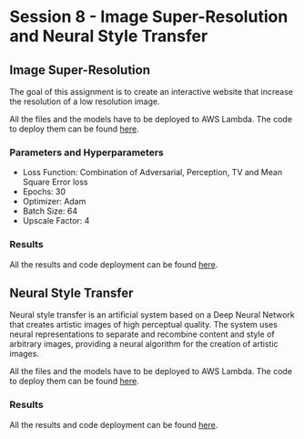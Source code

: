 # Session 8 - Image Super-Resolution and Neural Style Transfer

## Image Super-Resolution

The goal of this assignment is to create an interactive website that increase the resolution of a low resolution image.

All the files and the models have to be deployed to AWS Lambda. The code to deploy them can be found [here](srgan/).

### Parameters and Hyperparameters

- Loss Function: Combination of Adversarial, Perception, TV and Mean Square Error loss
- Epochs: 30
- Optimizer: Adam
- Batch Size: 64
- Upscale Factor: 4

### Results

All the results and code deployment can be found [here](srgan/).

## Neural Style Transfer

Neural style transfer is an artificial system based on a Deep Neural Network that creates artistic images of high perceptual quality. The system uses neural representations to separate and recombine content and style of arbitrary images, providing a neural algorithm for the creation of artistic images.

All the files and the models have to be deployed to AWS Lambda. The code to deploy them can be found [here](neural_style/).

### Results

All the results and code deployment can be found [here](neural_style/).




